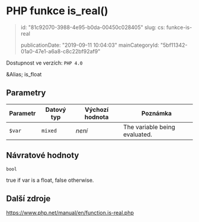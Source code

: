 PHP funkce is_real()
====================

> id: "81c92070-3988-4e95-b0da-00450c028405"
> slug:
> 	cs: funkce-is-real
>
> publicationDate: "2019-09-11 10:04:03"
> mainCategoryId: "5bf11342-01a0-47e1-a6a8-c8c22bf92af9"

Dostupnost ve verzích: `PHP 4.0`

&Alias; <function>is_float</function>


Parametry
--------------

| Parametr | Datový typ | Výchozí hodnota | Poznámka |
|-----|-----|-----|-----|
| `$var` | `mixed` | *není* | The variable being evaluated. |


Návratové hodnoty
----------------

`bool`

true if var is a float,
false otherwise.

Další zdroje
------------

https://www.php.net/manual/en/function.is-real.php
